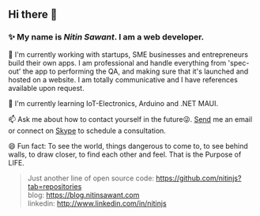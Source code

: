 ## Hi there 👋

### ✨ My name is <em><strong>Nitin Sawant</strong></em>. I am a web developer.

🌱 I'm currently working with startups, SME businesses and entrepreneurs build their own apps. I am professional and handle everything from 'spec-out' the app to performing the QA, and making sure that it's launched and hosted on a website. I am totally communicative and I have references available upon request.

🔭 I'm currently learning IoT-Electronics, Arduino and .NET MAUI.

📫 Ask me about how to contact yourself in the future😜. [Send](mailto:nitin@nitinsawant.com) me an email or connect on [Skype](https://join.skype.com/vf00tYHEXShb) to schedule a consultation.

😄 Fun fact: To see the world, things dangerous to come to, to see behind walls, to draw closer, to find each other and feel. That is the Purpose of LIFE.

> Just another line of open source code: <https://github.com/nitinjs?tab=repositories><br/>
> blog: <https://blog.nitinsawant.com><br/>
> linkedin: <http://www.linkedin.com/in/nitinjs><br/>
